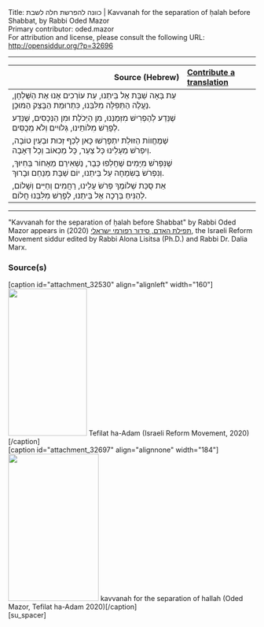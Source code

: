 <html>
<head></head>
<body>
Title: כוונה להפרשת חלה לשבת | Kavvanah for the separation of ḥalah before Shabbat, by Rabbi Oded Mazor<br />
Primary contributor: oded.mazor<br />
For attribution and license, please consult the following URL: <a href="http://opensiddur.org/?p=32696">http://opensiddur.org/?p=32696</a>
<p />
<hr />

<table style="margin-left: auto;margin-right: auto;" class="draggable">
<thead><tr><th id="x" style="text-align: right;">Source (Hebrew)</th><th style="text-align: left;"><a href="/contributing/upload/">Contribute a translation</a></th></tr></thead>
<tbody>
<tr><td style="vertical-align:top;">
<div class="liturgy"><span lang="he">
עֵת בָּאָה שַׁבָּת אֶל בֵּיתֵנוּ, 
עֵת עוֹרְכִים אָנוּ אֶת הַשֻּׁלְחָן,
נַעֲלֶה הַתְּפִלָּה מִלִּבֵּנוּ, 
כִּתְרוּמַת הַבָּצֵק הַמּוּכָן.
</span></div></td>
 
<td style="vertical-align:top;">
<div class="english">

</div></td></tr>


<tr><td style="vertical-align:top;">
<div class="liturgy"><span lang="he">
שֶׁנֵּדַע לְהַפְרִישׁ מִזְּמַנֵּנוּ, 
מִן הַיְּכֹלֶת וּמִן הַנְּכָסִים,
שֶׁנֵּדַע לְפָרֵשׁ מִלּוֹתֵינוּ, 
גְּלוּיִים וְלֹא מְכֻסִּים.
</span></div></td>
 
<td style="vertical-align:top;">
<div class="english">

</div></td></tr>


<tr><td style="vertical-align:top;">
<div class="liturgy"><span lang="he">
שֶׁמֶּחֱווֹת הַזּוּלַת יִתְפָּרְשׁוּ כָּאן 
לְכַף זְכוּת וּבְעַיִן טוֹבָה,
וְיִפְרֹשׁ מֵעָלֵינוּ כָּל צַעַר, 
כָּל מַכְאוֹב וְכָל דְּאָבָה.
</span></div></td>
 
<td style="vertical-align:top;">
<div class="english">

</div></td></tr>


<tr><td style="vertical-align:top;">
<div class="liturgy"><span lang="he">
שֶׁנִּפְרֹשׁ מִיָּמִים שֶׁחָלְפוּ כְּבָר, 
נַשְׁאִירֵם מֵאָחוֹר בְּחִיּוּךְ,
וְנִפְרֹשׂ בְּשִׂמְחָה עַל בֵּיתֵנוּ, 
יוֹם שַׁבָּת מְנַחֵם וּבָרוּךְ.
</span></div></td>
 
<td style="vertical-align:top;">
<div class="english">

</div></td></tr>


<tr><td style="vertical-align:top;">
<div class="liturgy"><span lang="he">
אֵת סֻכַּת שְׁלוֹמֶךָ פְּרֹשׂ עָלֵינוּ, 
רַחֲמִים וְחַיִּים וְשָׁלוֹם,
לְהַנִּיחַ בְּרָכָה אֶל בֵּיתֵנוּ, 
לְפָרֵשׁ מִלִּבֵּנוּ חֲלוֹם.
</span></div></td>
 
<td style="vertical-align:top;">
<div class="english">

</div></td></tr>
</tbody></table>

<hr />

"Kavvanah for the separation of ḥalah before Shabbat" by Rabbi Oded Mazor appears in <a href="https://www.facebook.com/תפילת-האדם-סידור-רפורמי-ישראלי-101214578258569">תפילת האדם, סידור רפורמי ישראלי</a> (2020), the Israeli Reform Movement siddur edited by Rabbi Alona Lisitsa (Ph.D.) and Rabbi Dr. Dalia Marx.

<h3>Source(s)</h3>

<span style="float: right;">[caption id="attachment_32530" align="alignleft" width="160"]<a href="https://opensiddur.org/wp-content/uploads/2020/06/tefilat-ha-adam-Israeli-REform-Movement-2020.jpg" rel="lightbox"><img src="https://opensiddur.org/wp-content/uploads/2020/06/tefilat-ha-adam-Israeli-REform-Movement-2020-160x300.jpg" alt="" width="160" height="300" class="size-medium wp-image-32530" /></a> Tefilat ha-Adam (Israeli Reform Movement, 2020)[/caption]</span>  <span style="float: left;">[caption id="attachment_32697" align="alignnone" width="184"]<a href="https://opensiddur.org/wp-content/uploads/2020/06/kavvanah-for-the-separation-of-hallah-Oded-Mazor-Tefilat-ha-Adam-2020.jpg" rel="lightbox"><img src="https://opensiddur.org/wp-content/uploads/2020/06/kavvanah-for-the-separation-of-hallah-Oded-Mazor-Tefilat-ha-Adam-2020-184x300.jpg" alt="" width="184" height="300" class="size-medium wp-image-32697" /></a> kavvanah for the separation of hallah (Oded Mazor, Tefilat ha-Adam 2020)[/caption]</span>[su_spacer]
</body>
</html>